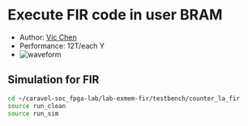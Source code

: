 # Execute FIR code in user BRAM

- Author: [Vic Chen](https://github.com/vic9112)
- Performance: 12T/each Y
- ![waveform](https://github.com/boledulab/2023-SOC-Design-/assets/137171415/0407440b-e152-4e26-8458-e52d8797d93a)

## Simulation for FIR
```sh
cd ~/caravel-soc_fpga-lab/lab-exmem-fir/testbench/counter_la_fir
source run_clean
source run_sim
```
